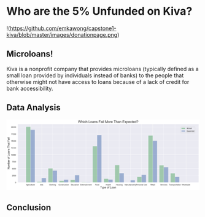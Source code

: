 # Who are the 5% Unfunded on Kiva?

!(https://github.com/emkawong/capstone1-kiva/blob/master/images/donationpage.png)

## Microloans!

Kiva is a nonprofit company that provides microloans (typically defined as a small loan provided by individuals instead of banks) to the people that otherwise might not have access to loans because of a lack of credit for bank accessibility. 

## Data Analysis

![alt text](https://github.com/emkawong/capstone1-kiva/blob/master/images/failed-loan.png "Failed Loan")

## Conclusion

